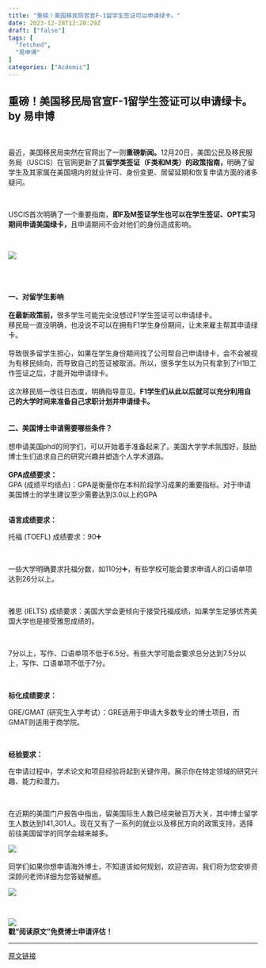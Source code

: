 ```yaml
---
title: "重磅！美国移民局官宣F-1留学生签证可以申请绿卡。"
date: 2023-12-28T12:20:29Z
draft: ["false"]
tags: [
  "fetched",
  "易申博"
]
categories: ["Acdemic"]
---
```

重磅！美国移民局官宣F-1留学生签证可以申请绿卡。 by 易申博
------
<div><section data-mpa-powered-by="yiban.io"><section><mp-common-profile data-pluginname="mpprofile" data-id="Mzg3MjY3NzUxMA==" data-headimg="http://mmbiz.qpic.cn/mmbiz_png/xf9c2jIicIiczM84qQunNsGBJDOr08Ela4uiciayllKfoaepYmdoC9WmAR03eFEGCH2GIBso3d3XfYmE98tjOwkkeA/0?wx_fmt=png" data-nickname="易申博" data-alias="" data-signature="专注海外博士申请(phd)，拥有来自世界名校1300+博士导师资源，涵盖9大学科218个研究领域。旨在为博士申请提供专属定制简历，辅导个人陈述，协助研究计划，套磁信，面试辅导，奖学金申请等服务。加入易申博，助你轻松斩获梦校。" data-from="0" data-is_biz_ban="0"></mp-common-profile></section><section><br></section><p><span>最近，美国移民局</span><span>突然</span><span>在官网出了一则</span><strong><span>重磅新闻。</span></strong><span>12月20日，美国公民及移民服务局（USCIS）在官网更新了其</span><strong><span>留学类签证（F类和M类）的政策指南，</span></strong><span>明确了留学生及其家属在美国境内的就业许可、身份变更、居留延期和恢复申请方面的诸多疑问。</span></p><p><br></p><p><span>USCIS首次明确了一个重要指南，</span><strong><span>即F及M签证学生也可以在学生签证、OPT实习期间申请美国绿卡，</span></strong><span>且申请期间不会对他们的身份造成影响。</span></p><section data-mpa-template="t" mpa-from-tpl="t"><section data-mpa-template="t" mpa-from-tpl="t"><section data-mpa-template="t" mpa-from-tpl="t"><section data-mid="" mpa-from-tpl="t"><section data-mid="" mpa-from-tpl="t"><section data-mid="" mpa-from-tpl="t"><br></section><section data-mid="" mpa-from-tpl="t"><p><img data-imgfileid="100018487" data-ratio="0.8685185185185185" data-src="https://mmbiz.qpic.cn/mmbiz_png/AAaXUUGrKLcH6JicfzQSzbJe8OROIeiaN1wOlBSjgXRFic3yJiaTxjZmYn1MdQ0gQSjFebibXC4myzjc8dFzcJLicA2g/640?wx_fmt=png&amp;from=appmsg&amp;wx_" data-w="1080" src="https://mmbiz.qpic.cn/mmbiz_png/AAaXUUGrKLcH6JicfzQSzbJe8OROIeiaN1wOlBSjgXRFic3yJiaTxjZmYn1MdQ0gQSjFebibXC4myzjc8dFzcJLicA2g/640?wx_fmt=png&amp;from=appmsg&amp;wx_"></p></section><section data-mid="" mpa-from-tpl="t"><br></section><section data-mid="" mpa-from-tpl="t"><br></section></section></section></section></section></section></section><section><section data-mpa-template="t" mpa-from-tpl="t"><section data-mpa-template="t" mpa-from-tpl="t"><section mpa-from-tpl="t"><section mpa-from-tpl="t"><section mpa-from-tpl="t"><section mpa-from-tpl="t"><br mpa-from-tpl="t"></section><section mpa-from-tpl="t"><strong mpa-from-tpl="t"><span>一、对留学生影响</span></strong></section><section mpa-from-tpl="t"><br></section></section></section></section></section></section><section><span><strong><span>在最新政策前，</span></strong></span><span>很多学生可能完全没想过F1学生签证可以申请绿卡。</span></section><section><span>移民局一直没明确，也没说不可以在拥有F1学生身份期间，让未来雇主帮其申请绿卡。</span></section><section><span><br></span></section><section><span>导致很多留学生担心，如果在学生身份期间找了公司帮自己申请绿卡，会不会被视为有移民倾向，而导致自己的签证被取消。所以，很多学生以为只有拿到了H1B工作签证之后，才能开始申请绿卡。</span></section><section><br></section><section><span>这次移民局一改往日态度，明确指导意见。</span><span><strong>F1学生们从此以后就可以充分利用自己的大学时间来准备自己求职计划并申请绿卡。</strong></span></section><section><span><strong><br mpa-from-tpl="t"></strong></span></section><section data-mpa-template="t" mpa-from-tpl="t"><section data-mpa-template="t" mpa-from-tpl="t"><section mpa-from-tpl="t"><section mpa-from-tpl="t"><section mpa-from-tpl="t"><section mpa-from-tpl="t"><br mpa-from-tpl="t"></section><section mpa-from-tpl="t"><strong mpa-from-tpl="t"><span>二、美国博士申请需要哪些条件？</span></strong></section><section mpa-from-tpl="t"><br></section></section></section></section></section></section><section><span>想申请美国phd的同学们，可以开始着手准备起来了。美国大学学术氛围好，鼓励博士生们追求自己的研究兴趣并塑造个人学术道路。</span></section><section><br></section><section><span><strong><span>GPA成绩要求：</span></strong></span></section><section><span>GPA (成绩平均绩点)：GPA是衡量你在本科阶段学习成果的重要指标。对于申请美国博士的学生建议至少需要达到3.0以上的GPA</span></section><section><span><br></span></section><section><section><p><strong><span>语言成绩要求：</span></strong></p><p><span>托福 (TOEFL) 成绩要求：90➕</span><br></p><p><br></p><p><span>一些大学明确要求托福分数，如110分➕，有些学校可能会要求申请人的口语单项达到26分以上。</span></p><p><span><br></span></p><p><span>雅思 (IELTS) 成绩要求：美国大学会更倾向于接受托福成绩，如果学生足够优秀美国大学也是接受雅思成绩的。</span></p><p><span><br></span></p><p><span>7分以上，写作、口语单项不低于6.5分。有些大学可能会要求总分达到7.5分以上，写作、口语单项不低于7分。</span></p><p><br></p><p><span><strong><span>标化成绩要求：</span></strong></span></p><p><span>GRE/GMAT (研究生入学考试）：GRE适用于申请大多数专业的博士项目，而GMAT则适用于商学院。</span></p><p><span><br></span></p><p><span><strong><span>经验要求：</span></strong></span></p><p><span>在申请过程中，学术论文和项目经验将起到关键作用。展示你在特定领域的研究兴趣、能力和潜力。</span></p><p><br></p><p><span>在近期的美国门户报告中指出，留美国际生人数已经突破百万大关，其中博士留学生人数达到141,301人。</span><span>现在又有了一系列的就业以及移民方向的政策支持，选择前往美国留学的同学会越来越多。</span></p><section data-mpa-template="t" mpa-from-tpl="t"><section data-mpa-template="t" mpa-from-tpl="t"><section data-mpa-template="t" mpa-from-tpl="t"><section data-mid="" mpa-from-tpl="t"><section data-mid="" mpa-from-tpl="t"><img data-imgfileid="100018489" data-ratio="0.27710843373493976" data-w="166" data-src="https://mmbiz.qpic.cn/mmbiz_png/39wiaaYw02TRbcRuWibWFWsa63S40NSykY8jQ2IdlZuhZy91BPt4j7ZFOupfk3PBp0UvoC81kuNnARuzeN2wTKdQ/640?wx_fmt=png&amp;wxfrom=5&amp;wx_lazy=1&amp;wx_co=1" src="https://mmbiz.qpic.cn/mmbiz_png/39wiaaYw02TRbcRuWibWFWsa63S40NSykY8jQ2IdlZuhZy91BPt4j7ZFOupfk3PBp0UvoC81kuNnARuzeN2wTKdQ/640?wx_fmt=png&amp;wxfrom=5&amp;wx_lazy=1&amp;wx_co=1"></section><section><span></span><br></section></section></section></section></section><section><span>同学们如果你想申请海外博士，不知道该如何规划，欢迎咨询，我们将为您安排资深顾问老师详细为您答疑解惑。</span><span></span></section><p><img data-imgfileid="100018491" data-ratio="0.46111111111111114" data-s="300,640" data-src="https://mmbiz.qpic.cn/mmbiz_jpg/xf9c2jIicIiczUZP5dLmAMCweI2A3HicCIrAYYqnHESicoOpQr3KYzPADn6MOPwxyw3C5loAIJojkofoMOFJibGuq8A/640?wx_fmt=jpeg&amp;wxfrom=5&amp;wx_lazy=1&amp;wx_co=1&amp;retryload=1" data-type="jpeg" data-w="1080" src="https://mmbiz.qpic.cn/mmbiz_jpg/xf9c2jIicIiczUZP5dLmAMCweI2A3HicCIrAYYqnHESicoOpQr3KYzPADn6MOPwxyw3C5loAIJojkofoMOFJibGuq8A/640?wx_fmt=jpeg&amp;wxfrom=5&amp;wx_lazy=1&amp;wx_co=1&amp;retryload=1"><br></p><p><br></p><section powered-by="xiumi.us"><section data-mpa-template="t" mpa-from-tpl="t"><section data-role="outer" label="Powered by 135editor.com" mpa-from-tpl="t"><section data-tools="135编辑器" data-id="87578" mpa-from-tpl="t"><section mpa-from-tpl="t"><strong><img data-imgfileid="100018490" data-ratio="1" data-w="400" data-src="https://mmbiz.qpic.cn/mmbiz_gif/jZXlUHNuBN5a6JWIdk82cPD8FSSoqjutJcFTXQH1jWPa2pUnwgsOkb95nNBTkMiamwxeAHKFba0FdqKDthpdlibQ/640?wx_fmt=gif&amp;wxfrom=5&amp;wx_lazy=1" src="https://mmbiz.qpic.cn/mmbiz_gif/jZXlUHNuBN5a6JWIdk82cPD8FSSoqjutJcFTXQH1jWPa2pUnwgsOkb95nNBTkMiamwxeAHKFba0FdqKDthpdlibQ/640?wx_fmt=gif&amp;wxfrom=5&amp;wx_lazy=1"></strong></section><section data-brushtype="text" mpa-from-tpl="t"><strong><span>戳“阅读原文”免费博士申请评估！</span></strong></section></section></section></section></section></section></section></section><p><mp-style-type data-value="3"></mp-style-type></p></div>  
<hr>
<a href="https://mp.weixin.qq.com/s/EX9ueJKlyQd5o5NR-PQZRA",target="_blank" rel="noopener noreferrer">原文链接</a>
